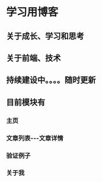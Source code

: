 # 学习用博客

## 关于成长、学习和思考

## 关于前端、技术

## 持续建设中。。。。随时更新


## 目前模块有

### 主页

### 文章列表---文章详情

### 验证例子

### 关于我

